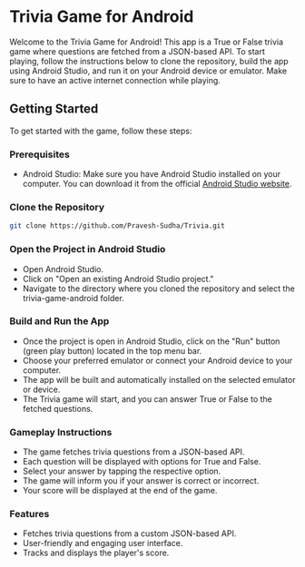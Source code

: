 # Trivia Game for Android

Welcome to the Trivia Game for Android! This app is a True or False trivia game where questions are fetched from a JSON-based API. To start playing, follow the instructions below to clone the repository, build the app using Android Studio, and run it on your Android device or emulator. Make sure to have an active internet connection while playing.

## Getting Started

To get started with the game, follow these steps:

### Prerequisites

- Android Studio: Make sure you have Android Studio installed on your computer. You can download it from the official [Android Studio website](https://developer.android.com/studio).

### Clone the Repository

```sh
git clone https://github.com/Pravesh-Sudha/Trivia.git
```

### Open the Project in Android Studio

- Open Android Studio.
- Click on "Open an existing Android Studio project."
- Navigate to the directory where you cloned the repository and select the trivia-game-android folder.

### Build and Run the App

- Once the project is open in Android Studio, click on the "Run" button (green play button) located in the top menu bar.
- Choose your preferred emulator or connect your Android device to your computer.
- The app will be built and automatically installed on the selected emulator or device.
- The Trivia game will start, and you can answer True or False to the fetched questions.

### Gameplay Instructions

- The game fetches trivia questions from a JSON-based API.
- Each question will be displayed with options for True and False.
- Select your answer by tapping the respective option.
- The game will inform you if your answer is correct or incorrect.
- Your score will be displayed at the end of the game.

### Features

- Fetches trivia questions from a custom JSON-based API.
- User-friendly and engaging user interface.
- Tracks and displays the player's score.  
